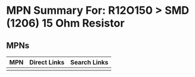



# MPN Summary For: R12O150 > SMD (1206) 15 Ohm Resistor

## MPNs
  

|MPN|Direct Links|Search Links|
| :--- | :--- | :--- |
||||
